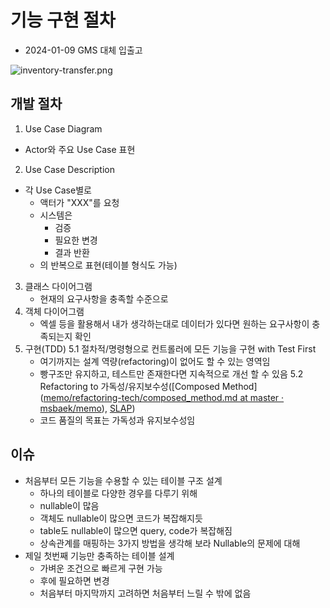 # 기능 구현 절차

- 2024-01-09 GMS 대체 입출고

![inventory-transfer.png](inventory-transfer.png)

## 개발 절차

1. Use Case Diagram

- Actor와 주요 Use Case 표현

2. Use Case Description

- 각 Use Case별로
    - 액터가 "XXX"를 요청
    - 시스템은
        - 검증
        - 필요한 변경
        - 결과 반환
    - 의 반복으로 표현(테이블 형식도 가능)

3. 클래스 다이어그램
    - 현재의 요구사항을 충족할 수준으로
4. 객체 다이어그램
    - 엑셀 등을 활용해서 내가 생각하는대로 데이터가 있다면 원하는 요구사항이 충족되는지 확인
5. 구현(TDD)
   5.1 절차적/명령형으로 컨트롤러에 모든 기능을 구현 with Test First
    - 여기까지는 설계 역량(refactoring)이 없어도 할 수 있는 영역임
    - 빵구조만 유지하고, 테스트만 존재한다면 지속적으로 개선 할 수 있음
      5.2 Refactoring to 가독성/유지보수성([Composed Method]([memo/refactoring-tech/composed_method.md at master · msbaek/memo](https://github.com/msbaek/memo/blob/master/refactoring-tech/composed_method.md)), [SLAP](https://github.com/msbaek/memo/blob/master/refactoring-tech/composed_method.md#slapsingle-level-of-abstraction-principle))
    - 코드 품질의 목표는 가독성과 유지보수성임

## 이슈

- 처음부터 모든 기능을 수용할 수 있는 테이블 구조 설계
    - 하나의 테이블로 다양한 경우를 다루기 위해
    - nullable이 많음
    - 객체도 nullable이 많으면 코드가 복잡해지듯
    - table도 nullable이 많으면 query, code가 복잡해짐
    - 상속관계를 매핑하는 3가지 방법을 생각해 보라 Nullable의 문제에 대해
- 제일 첫번째 기능만 충족하는 테이블 설계
    - 가벼운 조건으로 빠르게 구현 가능
    - 후에 필요하면 변경
    - 처음부터 마지막까지 고려하면 처음부터 느릴 수 밖에 없음